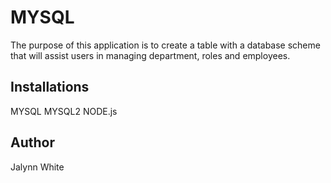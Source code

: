 # MYSQL
The purpose of this application is to create a table with a database scheme that will assist users in managing department, roles and employees. 

## Installations
MYSQL
MYSQL2
NODE.js

## Author 
Jalynn White